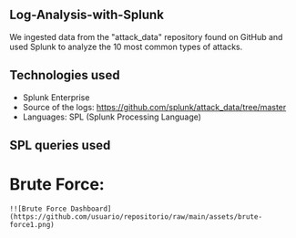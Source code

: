 ## Log-Analysis-with-Splunk
We ingested data from the "attack_data" repository found on GitHub and used Splunk to analyze the 10 most common types of attacks.

## Technologies used
- Splunk Enterprise
- Source of the logs: https://github.com/splunk/attack_data/tree/master
- Languages: SPL (Splunk Processing Language)

## SPL queries used
  
  # Brute Force:
    !![Brute Force Dashboard](https://github.com/usuario/repositorio/raw/main/assets/brute-force1.png)


    
